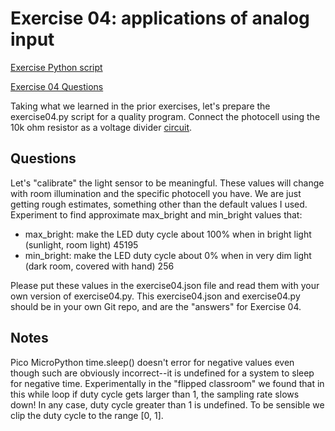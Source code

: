 # Exercise 04: applications of analog input

[Exercise Python script](./exercise04.py)

[Exercise 04 Questions](#questions)

Taking what we learned in the prior exercises, let's prepare the exercise04.py script for a quality program.
Connect the photocell using the 10k ohm resistor as a voltage divider
[circuit](../doc/circuit.md).

## Questions

Let's "calibrate" the light sensor to be meaningful.
These values will change with room illumination and the specific photocell you have.
We are just getting rough estimates, something other than the default values I used.
Experiment to find approximate max_bright and min_bright values that:

* max_bright: make the LED duty cycle about 100% when in bright light (sunlight, room light) 45195
* min_bright: make the LED duty cycle about 0% when in very dim light (dark room, covered with hand) 256

Please put these values in the exercise04.json file and read them with your own version of exercise04.py.
This exercise04.json and exercise04.py should be in your own Git repo, and are the "answers" for Exercise 04.

## Notes

Pico MicroPython time.sleep() doesn't error for negative values even though such are obviously incorrect--it is undefined for a system to sleep for negative time.
Experimentally in the "flipped classroom" we found that in this while loop if duty cycle gets larger than 1, the sampling rate slows down!
In any case, duty cycle greater than 1 is undefined.
To be sensible we clip the duty cycle to the range [0, 1].
